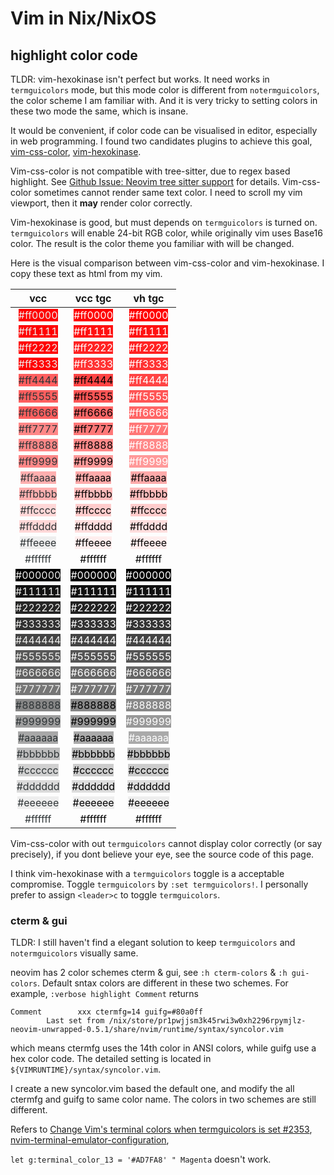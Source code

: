 # Vim in Nix/NixOS

## highlight color code

TLDR: vim-hexokinase isn't perfect but works.
It need works in `termguicolors` mode,
but this mode color is different from `notermguicolors`,
the color scheme I am familiar with.
And it is very tricky to setting colors in these two mode the same, which is insane.

It would be convenient, if color code can be visualised in editor, especially in web programming.
I found two candidates plugins to achieve this goal,
[vim-css-color](https://github.com/ap/vim-css-color),
[vim-hexokinase](https://github.com/RRethy/vim-hexokinase).

Vim-css-color is not compatible with tree-sitter, due to regex based highlight.
See [Github Issue: Neovim tree sitter support](https://github.com/ap/vim-css-color/issues/164) for details.
Vim-css-color sometimes cannot render same text color.
I need to scroll my vim viewport, then it **may** render color correctly.

Vim-hexokinase is good, but must depends on `termguicolors` is turned on.
`termguicolors` will enable 24-bit RGB color,
while originally vim uses Base16 color.
The result is the color theme you familiar with will be changed.

Here is the visual comparison between vim-css-color and vim-hexokinase.
I copy these text as html from my vim.

| vcc                                                                                | vcc tgc                                                                            | vh tgc                                                                             |
|:----------------------------------------------------------------------------------:|:----------------------------------------------------------------------------------:|:----------------------------------------------------------------------------------:|
| <span style="background-color:#FF0000"><font color="#EEEEEC">#ff0000</font></span> | <span style="background-color:#FF0000"><font color="#FFFFFF">#ff0000</font></span> | <span style="background-color:#FF0000"><font color="#FFFFFF">#ff0000</font></span> |
| <span style="background-color:#FF0000"><font color="#EEEEEC">#ff1111</font></span> | <span style="background-color:#FF1111"><font color="#FFFFFF">#ff1111</font></span> | <span style="background-color:#FF1111"><font color="#FFFFFF">#ff1111</font></span> |
| <span style="background-color:#FF0000"><font color="#EEEEEC">#ff2222</font></span> | <span style="background-color:#FF2222"><font color="#FFFFFF">#ff2222</font></span> | <span style="background-color:#FF2222"><font color="#FFFFFF">#ff2222</font></span> |
| <span style="background-color:#FF0000"><font color="#EEEEEC">#ff3333</font></span> | <span style="background-color:#FF3333"><font color="#FFFFFF">#ff3333</font></span> | <span style="background-color:#FF3333"><font color="#FFFFFF">#ff3333</font></span> |
| <span style="background-color:#FF5F5F"><font color="#2E3436">#ff4444</font></span> | <span style="background-color:#FF4444"><font color="#000000">#ff4444</font></span> | <span style="background-color:#FF4444"><font color="#FFFFFF">#ff4444</font></span> |
| <span style="background-color:#FF5F5F"><font color="#2E3436">#ff5555</font></span> | <span style="background-color:#FF5555"><font color="#000000">#ff5555</font></span> | <span style="background-color:#FF5555"><font color="#FFFFFF">#ff5555</font></span> |
| <span style="background-color:#FF5F5F"><font color="#2E3436">#ff6666</font></span> | <span style="background-color:#FF6666"><font color="#000000">#ff6666</font></span> | <span style="background-color:#FF6666"><font color="#FFFFFF">#ff6666</font></span> |
| <span style="background-color:#FF8787"><font color="#2E3436">#ff7777</font></span> | <span style="background-color:#FF7777"><font color="#000000">#ff7777</font></span> | <span style="background-color:#FF7777"><font color="#FFFFFF">#ff7777</font></span> |
| <span style="background-color:#FF8787"><font color="#2E3436">#ff8888</font></span> | <span style="background-color:#FF8888"><font color="#000000">#ff8888</font></span> | <span style="background-color:#FF8888"><font color="#FFFFFF">#ff8888</font></span> |
| <span style="background-color:#FF8787"><font color="#2E3436">#ff9999</font></span> | <span style="background-color:#FF9999"><font color="#000000">#ff9999</font></span> | <span style="background-color:#FF9999"><font color="#FFFFFF">#ff9999</font></span> |
| <span style="background-color:#FFAFAF"><font color="#2E3436">#ffaaaa</font></span> | <span style="background-color:#FFAAAA"><font color="#000000">#ffaaaa</font></span> | <span style="background-color:#FFAAAA"><font color="#000000">#ffaaaa</font></span> |
| <span style="background-color:#FFAFAF"><font color="#2E3436">#ffbbbb</font></span> | <span style="background-color:#FFBBBB"><font color="#000000">#ffbbbb</font></span> | <span style="background-color:#FFBBBB"><font color="#000000">#ffbbbb</font></span> |
| <span style="background-color:#FFD7D7"><font color="#2E3436">#ffcccc</font></span> | <span style="background-color:#FFCCCC"><font color="#000000">#ffcccc</font></span> | <span style="background-color:#FFCCCC"><font color="#000000">#ffcccc</font></span> |
| <span style="background-color:#FFD7D7"><font color="#2E3436">#ffdddd</font></span> | <span style="background-color:#FFDDDD"><font color="#000000">#ffdddd</font></span> | <span style="background-color:#FFDDDD"><font color="#000000">#ffdddd</font></span> |
| <span style="background-color:#EEEEEE"><font color="#2E3436">#ffeeee</font></span> | <span style="background-color:#FFEEEE"><font color="#000000">#ffeeee</font></span> | <span style="background-color:#FFEEEE"><font color="#000000">#ffeeee</font></span> |
| <span style="background-color:#FFFFFF"><font color="#2E3436">#ffffff</font></span> | <span style="background-color:#FFFFFF"><font color="#000000">#ffffff</font></span> | <span style="background-color:#FFFFFF"><font color="#000000">#ffffff</font></span> |
| <span style="background-color:#000000"><font color="#EEEEEC">#000000</font></span> | <span style="background-color:#000000"><font color="#FFFFFF">#000000</font></span> | <span style="background-color:#000000"><font color="#FFFFFF">#000000</font></span>
| <span style="background-color:#121212"><font color="#EEEEEC">#111111</font></span> | <span style="background-color:#111111"><font color="#FFFFFF">#111111</font></span> | <span style="background-color:#111111"><font color="#FFFFFF">#111111</font></span>
| <span style="background-color:#262626"><font color="#EEEEEC">#222222</font></span> | <span style="background-color:#222222"><font color="#FFFFFF">#222222</font></span> | <span style="background-color:#222222"><font color="#FFFFFF">#222222</font></span>
| <span style="background-color:#303030"><font color="#EEEEEC">#333333</font></span> | <span style="background-color:#333333"><font color="#FFFFFF">#333333</font></span> | <span style="background-color:#333333"><font color="#FFFFFF">#333333</font></span>
| <span style="background-color:#444444"><font color="#EEEEEC">#444444</font></span> | <span style="background-color:#444444"><font color="#FFFFFF">#444444</font></span> | <span style="background-color:#444444"><font color="#FFFFFF">#444444</font></span>
| <span style="background-color:#585858"><font color="#EEEEEC">#555555</font></span> | <span style="background-color:#555555"><font color="#FFFFFF">#555555</font></span> | <span style="background-color:#555555"><font color="#FFFFFF">#555555</font></span>
| <span style="background-color:#626262"><font color="#EEEEEC">#666666</font></span> | <span style="background-color:#666666"><font color="#FFFFFF">#666666</font></span> | <span style="background-color:#666666"><font color="#FFFFFF">#666666</font></span>
| <span style="background-color:#767676"><font color="#EEEEEC">#777777</font></span> | <span style="background-color:#777777"><font color="#FFFFFF">#777777</font></span> | <span style="background-color:#777777"><font color="#FFFFFF">#777777</font></span>
| <span style="background-color:#878787"><font color="#2E3436">#888888</font></span> | <span style="background-color:#888888"><font color="#000000">#888888</font></span> | <span style="background-color:#888888"><font color="#FFFFFF">#888888</font></span>
| <span style="background-color:#9E9E9E"><font color="#2E3436">#999999</font></span> | <span style="background-color:#999999"><font color="#000000">#999999</font></span> | <span style="background-color:#999999"><font color="#FFFFFF">#999999</font></span>
| <span style="background-color:#A8A8A8"><font color="#2E3436">#aaaaaa</font></span> | <span style="background-color:#AAAAAA"><font color="#000000">#aaaaaa</font></span> | <span style="background-color:#AAAAAA"><font color="#FFFFFF">#aaaaaa</font></span>
| <span style="background-color:#BCBCBC"><font color="#2E3436">#bbbbbb</font></span> | <span style="background-color:#BBBBBB"><font color="#000000">#bbbbbb</font></span> | <span style="background-color:#BBBBBB"><font color="#000000">#bbbbbb</font></span>
| <span style="background-color:#D0D0D0"><font color="#2E3436">#cccccc</font></span> | <span style="background-color:#CCCCCC"><font color="#000000">#cccccc</font></span> | <span style="background-color:#CCCCCC"><font color="#000000">#cccccc</font></span>
| <span style="background-color:#DADADA"><font color="#2E3436">#dddddd</font></span> | <span style="background-color:#DDDDDD"><font color="#000000">#dddddd</font></span> | <span style="background-color:#DDDDDD"><font color="#000000">#dddddd</font></span>
| <span style="background-color:#EEEEEE"><font color="#2E3436">#eeeeee</font></span> | <span style="background-color:#EEEEEE"><font color="#000000">#eeeeee</font></span> | <span style="background-color:#EEEEEE"><font color="#000000">#eeeeee</font></span>
| <span style="background-color:#FFFFFF"><font color="#2E3436">#ffffff</font></span> | <span style="background-color:#FFFFFF"><font color="#000000">#ffffff</font></span> | <span style="background-color:#FFFFFF"><font color="#000000">#ffffff</font></span>

Vim-css-color with out `termguicolors` cannot display color correctly (or say precisely),
if you dont believe your eye, see the source code of this page.

I think vim-hexokinase with a `termguicolors` toggle is a acceptable compromise.
Toggle `termguicolors` by `:set termguicolors!`.
I personally prefer to assign `<leader>c` to toggle `termguicolors`.

### cterm & gui

TLDR: I still haven't find a elegant solution to keep `termguicolors` and `notermguicolors` visually same.

neovim has 2 color schemes cterm & gui,
see `:h cterm-colors` & `:h gui-colors`.
Default sntax colors are different in these two schemes.
For example, `:verbose highlight Comment` returns

```vim
Comment        xxx ctermfg=14 guifg=#80a0ff
        Last set from /nix/store/pr1pwjjsm3k45rwi3w0xh2296rpymjlz-neovim-unwrapped-0.5.1/share/nvim/runtime/syntax/syncolor.vim
```

which means ctermfg uses the 14th color in ANSI colors,
while guifg use a hex color code.
The detailed setting is located in `${VIMRUNTIME}/syntax/syncolor.vim`.

I create a new syncolor.vim based the default one,
and modify the all ctermfg and guifg to same color name.
The colors in two schemes are still different.

Refers to [Change Vim's terminal colors when termguicolors is set #2353](https://github.com/vim/vim/issues/2353),
[nvim-terminal-emulator-configuration](http://neovim.io/doc/user/nvim_terminal_emulator.html#nvim-terminal-emulator-configuration),

`let g:terminal_color_13 = '#AD7FA8' " Magenta` doesn't work.
